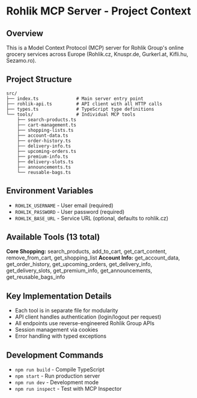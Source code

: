# Rohlik MCP Server - Project Context

## Overview
This is a Model Context Protocol (MCP) server for Rohlik Group's online grocery services across Europe (Rohlik.cz, Knuspr.de, Gurkerl.at, Kifli.hu, Sezamo.ro).

## Project Structure
```
src/
├── index.ts              # Main server entry point
├── rohlik-api.ts         # API client with all HTTP calls
├── types.ts              # TypeScript type definitions
└── tools/                # Individual MCP tools
    ├── search-products.ts
    ├── cart-management.ts
    ├── shopping-lists.ts
    ├── account-data.ts
    ├── order-history.ts
    ├── delivery-info.ts
    ├── upcoming-orders.ts
    ├── premium-info.ts
    ├── delivery-slots.ts
    ├── announcements.ts
    └── reusable-bags.ts
```

## Environment Variables
- `ROHLIK_USERNAME` - User email (required)
- `ROHLIK_PASSWORD` - User password (required)
- `ROHLIK_BASE_URL` - Service URL (optional, defaults to rohlik.cz)

## Available Tools (13 total)
**Core Shopping:** search_products, add_to_cart, get_cart_content, remove_from_cart, get_shopping_list
**Account Info:** get_account_data, get_order_history, get_upcoming_orders, get_delivery_info, get_delivery_slots, get_premium_info, get_announcements, get_reusable_bags_info

## Key Implementation Details
- Each tool is in separate file for modularity
- API client handles authentication (login/logout per request)
- All endpoints use reverse-engineered Rohlik Group APIs
- Session management via cookies
- Error handling with typed exceptions

## Development Commands
- `npm run build` - Compile TypeScript
- `npm start` - Run production server
- `npm run dev` - Development mode
- `npm run inspect` - Test with MCP Inspector